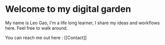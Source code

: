 # Welcome to my digital garden

My name is Leo Gao, I'm a life long learner, I share my ideas and workflows here. Feel free to walk around.

You can reach me out here : [[Contact]]
